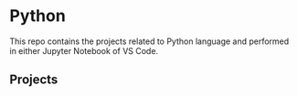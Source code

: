 # Python 

This repo contains the projects related to Python language and performed in either Jupyter Notebook of VS Code.

## Projects

